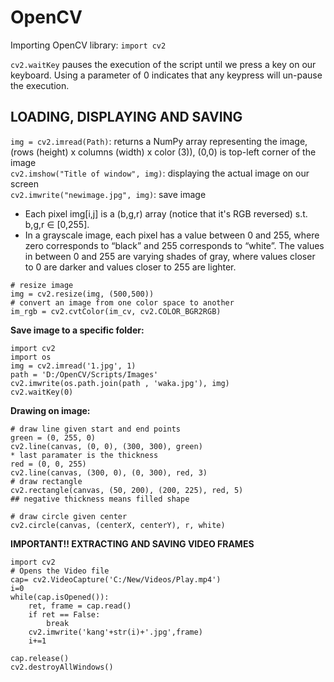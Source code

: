 # OpenCV

Importing OpenCV library: ```import cv2```  

```cv2.waitKey``` pauses the execution of the script until we press a key on our keyboard. Using a parameter of 0 indicates that any keypress will un-pause the execution.  

## LOADING, DISPLAYING AND SAVING
  
```img = cv2.imread(Path)```: returns a NumPy array representing the image, (rows (height) x columns (width) x color (3)), (0,0) is top-left corner of the image  
```cv2.imshow("Title of window", img)```: displaying the actual image on our screen  
```cv2.imwrite("newimage.jpg", img)```: save image  
* Each pixel img[i,j] is a (b,g,r) array (notice that it's RGB reversed) s.t. b,g,r $\in$ [0,255]. 
*  In a grayscale image, each pixel has a value between 0 and 255, where zero corresponds to “black” and 255 corresponds to “white”. The values in between 0 and 255 are varying shades of gray, where values closer to 0 are darker and values closer to 255 are lighter.
 

```
# resize image
img = cv2.resize(img, (500,500)) 
# convert an image from one color space to another
im_rgb = cv2.cvtColor(im_cv, cv2.COLOR_BGR2RGB)
```
  

**Save image to a specific folder:**    
```
import cv2
import os
img = cv2.imread('1.jpg', 1)
path = 'D:/OpenCV/Scripts/Images'
cv2.imwrite(os.path.join(path , 'waka.jpg'), img)
cv2.waitKey(0)
```  

**Drawing on image:**    
```
# draw line given start and end points
green = (0, 255, 0)
cv2.line(canvas, (0, 0), (300, 300), green)
* last paramater is the thickness
red = (0, 0, 255)
cv2.line(canvas, (300, 0), (0, 300), red, 3)
# draw rectangle 
cv2.rectangle(canvas, (50, 200), (200, 225), red, 5)  
## negative thickness means filled shape

# draw circle given center
cv2.circle(canvas, (centerX, centerY), r, white)
```

**IMPORTANT!! EXTRACTING AND SAVING VIDEO FRAMES**  
```
import cv2
# Opens the Video file
cap= cv2.VideoCapture('C:/New/Videos/Play.mp4')
i=0
while(cap.isOpened()):
    ret, frame = cap.read()
    if ret == False:
        break
    cv2.imwrite('kang'+str(i)+'.jpg',frame)
    i+=1

cap.release()
cv2.destroyAllWindows()
```  
